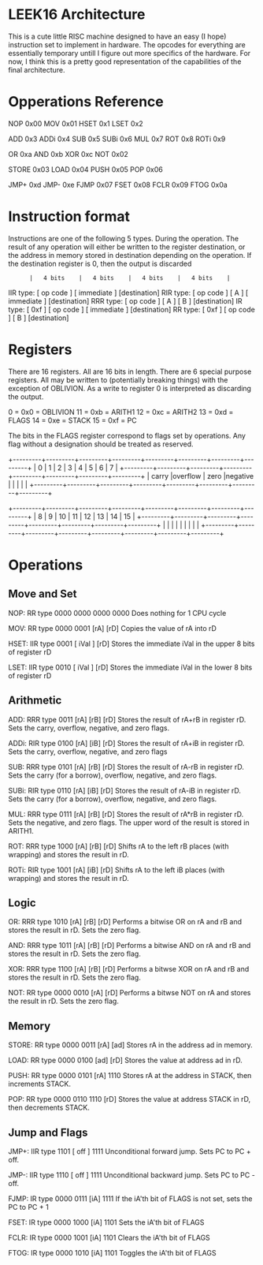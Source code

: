 LEEK16 Architecture
===================

This is a cute little RISC machine designed to have an easy (I hope) instruction set to implement in hardware. The opcodes for everything are essentially temporary untill I figure out more specifics of the hardware. For now, I think this is a pretty good representation of the capabilities of the final architecture.

Opperations Reference
=====================

NOP		0x00
MOV		0x01
HSET	0x1
LSET	0x2

ADD		0x3
ADDi	0x4
SUB		0x5
SUBi	0x6
MUL		0x7
ROT		0x8
ROTi	0x9

OR		0xa
AND 	0xb
XOR		0xc
NOT 	0x02

STORE	0x03
LOAD	0x04
PUSH	0x05
POP		0x06

JMP+	0xd
JMP-    0xe
FJMP    0x07
FSET    0x08
FCLR    0x09
FTOG    0x0a

Instruction format
==================

Instructions are one of the following 5 types. During the operation. The result of any operation will either be written to the register destination, or the address in memory stored in destination depending on the operation. If the destination register is 0, then the output is discarded

          |   4 bits    |   4 bits    |   4 bits    |   4 bits    |
IIR type:  [  op code  ] [       immediate         ] [destination]
RIR type:  [  op code  ] [     A     ] [ immediate ] [destination]
RRR type:  [  op code  ] [     A     ] [     B     ] [destination]
IR  type:  [    0xf    ] [  op code  ] [ immediate ] [destination]
RR  type:  [    0xf    ] [  op code  ] [     B     ] [destination]

Registers
=========

There are 16 registers. All are 16 bits in length. There are 6 special purpose registers. All may be written to (potentially breaking things) with the exception of OBLIVION. As a write to register 0 is interpreted as discarding the output.

0  = 0x0 = OBLIVION
11 = 0xb = ARITH1
12 = 0xc = ARITH2
13 = 0xd = FLAGS
14 = 0xe = STACK
15 = 0xf = PC

The bits in the FLAGS register correspond to flags set by operations. Any flag without a designation should be treated as reserved.

+---------+---------+---------+---------+---------+---------+---------+---------+
|    0    |    1    |    2    |    3    |    4    |    5    |    6    |    7    |
+---------+---------+---------+---------+---------+---------+---------+---------+
|  carry  |overflow |  zero   |negative |         |         |         |         |
+---------+---------+---------+---------+---------+---------+---------+---------+


+---------+---------+---------+---------+---------+---------+---------+---------+
|    8    |    9    |   10    |   11    |   12    |   13    |   14    |   15    |
+---------+---------+---------+---------+---------+---------+---------+---------+
|         |         |         |         |         |         |         |         |
+---------+---------+---------+---------+---------+---------+---------+---------+

Operations
==========

Move and Set
------------

NOP: RR type
0000 0000 0000 0000
Does nothing for 1 CPU cycle

MOV: RR type
0000 0001 [rA] [rD]
Copies the value of rA into rD

HSET: IIR type
0001 [  iVal ] [rD]
Stores the immediate iVal in the upper 8 bits of register rD

LSET: IIR type
0010 [  iVal ] [rD]
Stores the immediate iVal in the lower 8 bits of register rD

Arithmetic
----------

ADD: RRR type
0011 [rA] [rB] [rD]
Stores the result of rA+rB in register rD. Sets the carry, overflow, negative, and zero flags.

ADDi: RIR type
0100 [rA] [iB] [rD]
Stores the result of rA+iB in register rD. Sets the carry, overflow, negative, and zero flags

SUB: RRR type
0101 [rA] [rB] [rD]
Stores the result of rA-rB in register rD. Sets the carry (for a borrow), overflow, negative, and zero flags.

SUBi: RIR type
0110 [rA] [iB] [rD]
Stores the result of rA-iB in register rD. Sets the carry (for a borrow), overflow, negative, and zero flags.

MUL: RRR type
0111 [rA] [rB] [rD]
Stores the result of rA*rB in register rD. Sets the negative, and zero flags. The upper word of the result is stored in ARITH1.

ROT: RRR type
1000 [rA] [rB] [rD]
Shifts rA to the left rB places (with wrapping) and stores the result in rD.

ROTi: RIR type
1001 [rA] [iB] [rD]
Shifts rA to the left iB places (with wrapping) and stores the result in rD.

Logic
-----

OR: RRR type
1010 [rA] [rB] [rD]
Performs a bitwise OR on rA and rB and stores the result in rD. Sets the zero flag.

AND: RRR type
1011 [rA] [rB] [rD]
Performs a bitwise AND on rA and rB and stores the result in rD. Sets the zero flag.

XOR: RRR type
1100 [rA] [rB] [rD]
Performs a bitwse XOR on rA and rB and stores the result in rD. Sets the zero flag.

NOT: RR type
0000 0010 [rA] [rD]
Performs a bitwse NOT on rA and stores the result in rD. Sets the zero flag.

Memory
------

STORE: RR type
0000 0011 [rA] [ad]
Stores rA in the address ad in memory.

LOAD: RR type
0000 0100 [ad] [rD]
Stores the value at address ad in rD.

PUSH: RR type
0000 0101 [rA] 1110
Stores rA at the address in STACK, then increments STACK.

POP: RR type
0000 0110 1110 [rD]
Stores the value at address STACK in rD, then decrements STACK.

Jump and Flags
--------------

JMP+: IIR type
1101 [  off  ] 1111
Unconditional forward jump. Sets PC to PC + off.

JMP-: IIR type
1110 [  off  ] 1111
Unconditional backward jump. Sets PC to PC - off.

FJMP: IR type
0000 0111 [iA] 1111
If the iA'th bit of FLAGS is not set, sets the PC to PC + 1

FSET: IR type
0000 1000 [iA] 1101
Sets the iA'th bit of FLAGS

FCLR: IR type
0000 1001 [iA] 1101
Clears the iA'th bit of FLAGS

FTOG: IR type
0000 1010 [iA] 1101
Toggles the iA'th bit of FLAGS
